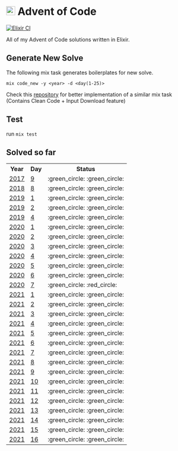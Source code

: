 # <img src="https://adventofcode.com/favicon.png" width=24 alt=":star:"> Advent of Code

[![Elixir CI](https://github.com/wasi0013/advent_of_code/actions/workflows/elixir.yml/badge.svg?branch=master)](https://github.com/wasi0013/advent_of_code/actions/workflows/elixir.yml)

All of my Advent of Code solutions written in Elixir.

## Generate New Solve

The following mix task generates boilerplates for new solve. 

    mix code_new -y <year> -d <day(1-25)>

Check this [repository](https://github.com/code-shoily/advent_of_code) for better implementation of a similar mix task (Contains Clean Code + Input Download feature)

## Test

run `mix test`

## Solved so far

<table>
  <tr>
    <th>Year</th>
    <th>Day</th>
    <th>Status</th>
  </tr>
  
  <tr>
   <td><a href="https://adventofcode.com/2017/day/9">2017</a></td>
   <td><a href='https://github.com/wasi0013/advent_of_code/blob/master/lib/y2017/day_09.ex'> 9</a></td>
   <td> :green_circle: :green_circle: </td>
   
   
   
   </tr>

  <tr>
   <td><a href="https://adventofcode.com/2018/day/8">2018</a></td>
   <td><a href='https://github.com/wasi0013/advent_of_code/blob/master/lib/y2018/day_08.ex'> 8</a></td>
   <td> :green_circle: :green_circle: </td>
   
   
   
   </tr>

  <tr>
   <td><a href="https://adventofcode.com/2019/day/1">2019</a></td>
   <td><a href='https://github.com/wasi0013/advent_of_code/blob/master/lib/y2019/day_01.ex'> 1</a></td>
   <td> :green_circle: :green_circle: </td>
   
   
   
   </tr>

  <tr>
   <td><a href="https://adventofcode.com/2019/day/2">2019</a></td>
   <td><a href='https://github.com/wasi0013/advent_of_code/blob/master/lib/y2019/day_02.ex'> 2</a></td>
   <td> :green_circle: :green_circle: </td>
   
   
   
   </tr>

  <tr>
   <td><a href="https://adventofcode.com/2019/day/4">2019</a></td>
   <td><a href='https://github.com/wasi0013/advent_of_code/blob/master/lib/y2019/day_04.ex'> 4</a></td>
   <td> :green_circle: :green_circle: </td>
   
   
   
   </tr>

  <tr>
   <td><a href="https://adventofcode.com/2020/day/1">2020</a></td>
   <td><a href='https://github.com/wasi0013/advent_of_code/blob/master/lib/y2020/day_01.ex'> 1</a></td>
   <td> :green_circle: :green_circle: </td>
   
   
   
   </tr>

  <tr>
   <td><a href="https://adventofcode.com/2020/day/2">2020</a></td>
   <td><a href='https://github.com/wasi0013/advent_of_code/blob/master/lib/y2020/day_02.ex'> 2</a></td>
   <td> :green_circle: :green_circle: </td>
   
   
   
   </tr>

  <tr>
   <td><a href="https://adventofcode.com/2020/day/3">2020</a></td>
   <td><a href='https://github.com/wasi0013/advent_of_code/blob/master/lib/y2020/day_03.ex'> 3</a></td>
   <td> :green_circle: :green_circle: </td>
   
   
   
   </tr>

  <tr>
   <td><a href="https://adventofcode.com/2020/day/4">2020</a></td>
   <td><a href='https://github.com/wasi0013/advent_of_code/blob/master/lib/y2020/day_04.ex'> 4</a></td>
   <td> :green_circle: :green_circle: </td>
   
   
   
   </tr>

  <tr>
   <td><a href="https://adventofcode.com/2020/day/5">2020</a></td>
   <td><a href='https://github.com/wasi0013/advent_of_code/blob/master/lib/y2020/day_05.ex'> 5</a></td>
   <td> :green_circle: :green_circle: </td>
   
   
   
   </tr>

  <tr>
   <td><a href="https://adventofcode.com/2020/day/6">2020</a></td>
   <td><a href='https://github.com/wasi0013/advent_of_code/blob/master/lib/y2020/day_06.ex'> 6</a></td>
   <td> :green_circle: :green_circle: </td>
   
   
   
   </tr>

  <tr>
   <td><a href="https://adventofcode.com/2020/day/7">2020</a></td>
   <td><a href='https://github.com/wasi0013/advent_of_code/blob/master/lib/y2020/day_07.ex'> 7</a></td>
   
   
   <td> :green_circle: :red_circle: </td>
   
   </tr>

  <tr>
   <td><a href="https://adventofcode.com/2021/day/1">2021</a></td>
   <td><a href='https://github.com/wasi0013/advent_of_code/blob/master/lib/y2021/day_01.ex'> 1</a></td>
   <td> :green_circle: :green_circle: </td>
   
   
   
   </tr>

  <tr>
   <td><a href="https://adventofcode.com/2021/day/2">2021</a></td>
   <td><a href='https://github.com/wasi0013/advent_of_code/blob/master/lib/y2021/day_02.ex'> 2</a></td>
   <td> :green_circle: :green_circle: </td>
   
   
   
   </tr>

  <tr>
   <td><a href="https://adventofcode.com/2021/day/3">2021</a></td>
   <td><a href='https://github.com/wasi0013/advent_of_code/blob/master/lib/y2021/day_03.ex'> 3</a></td>
   <td> :green_circle: :green_circle: </td>
   
   
   
   </tr>

  <tr>
   <td><a href="https://adventofcode.com/2021/day/4">2021</a></td>
   <td><a href='https://github.com/wasi0013/advent_of_code/blob/master/lib/y2021/day_04.ex'> 4</a></td>
   <td> :green_circle: :green_circle: </td>
   
   
   
   </tr>

  <tr>
   <td><a href="https://adventofcode.com/2021/day/5">2021</a></td>
   <td><a href='https://github.com/wasi0013/advent_of_code/blob/master/lib/y2021/day_05.ex'> 5</a></td>
   <td> :green_circle: :green_circle: </td>
   
   
   
   </tr>

  <tr>
   <td><a href="https://adventofcode.com/2021/day/6">2021</a></td>
   <td><a href='https://github.com/wasi0013/advent_of_code/blob/master/lib/y2021/day_06.ex'> 6</a></td>
   <td> :green_circle: :green_circle: </td>
   
   
   
   </tr>

  <tr>
   <td><a href="https://adventofcode.com/2021/day/7">2021</a></td>
   <td><a href='https://github.com/wasi0013/advent_of_code/blob/master/lib/y2021/day_07.ex'> 7</a></td>
   <td> :green_circle: :green_circle: </td>
   
   
   
   </tr>

  <tr>
   <td><a href="https://adventofcode.com/2021/day/8">2021</a></td>
   <td><a href='https://github.com/wasi0013/advent_of_code/blob/master/lib/y2021/day_08.ex'> 8</a></td>
   <td> :green_circle: :green_circle: </td>
   
   
   
   </tr>

  <tr>
   <td><a href="https://adventofcode.com/2021/day/9">2021</a></td>
   <td><a href='https://github.com/wasi0013/advent_of_code/blob/master/lib/y2021/day_09.ex'> 9</a></td>
   <td> :green_circle: :green_circle: </td>
   
   
   
   </tr>

  <tr>
   <td><a href="https://adventofcode.com/2021/day/10">2021</a></td>
   <td><a href='https://github.com/wasi0013/advent_of_code/blob/master/lib/y2021/day_10.ex'> 10</a></td>
   <td> :green_circle: :green_circle: </td>
   
   
   
   </tr>

  <tr>
   <td><a href="https://adventofcode.com/2021/day/11">2021</a></td>
   <td><a href='https://github.com/wasi0013/advent_of_code/blob/master/lib/y2021/day_11.ex'> 11</a></td>
   <td> :green_circle: :green_circle: </td>
   
   
   
   </tr>

  <tr>
   <td><a href="https://adventofcode.com/2021/day/12">2021</a></td>
   <td><a href='https://github.com/wasi0013/advent_of_code/blob/master/lib/y2021/day_12.ex'> 12</a></td>
   <td> :green_circle: :green_circle: </td>
   
   
   
   </tr>

  <tr>
   <td><a href="https://adventofcode.com/2021/day/13">2021</a></td>
   <td><a href='https://github.com/wasi0013/advent_of_code/blob/master/lib/y2021/day_13.ex'> 13</a></td>
   <td> :green_circle: :green_circle: </td>
   
   
   
   </tr>

  <tr>
   <td><a href="https://adventofcode.com/2021/day/14">2021</a></td>
   <td><a href='https://github.com/wasi0013/advent_of_code/blob/master/lib/y2021/day_14.ex'> 14</a></td>
   <td> :green_circle: :green_circle: </td>
   
   
   
   </tr>

  <tr>
   <td><a href="https://adventofcode.com/2021/day/15">2021</a></td>
   <td><a href='https://github.com/wasi0013/advent_of_code/blob/master/lib/y2021/day_15.ex'> 15</a></td>
   <td> :green_circle: :green_circle: </td>
   
   
   
   </tr>

  <tr>
   <td><a href="https://adventofcode.com/2021/day/16">2021</a></td>
   <td><a href='https://github.com/wasi0013/advent_of_code/blob/master/lib/y2021/day_16.ex'> 16</a></td>
   <td> :green_circle: :green_circle: </td>
   
   
   
   </tr>

  </tr>

</table>